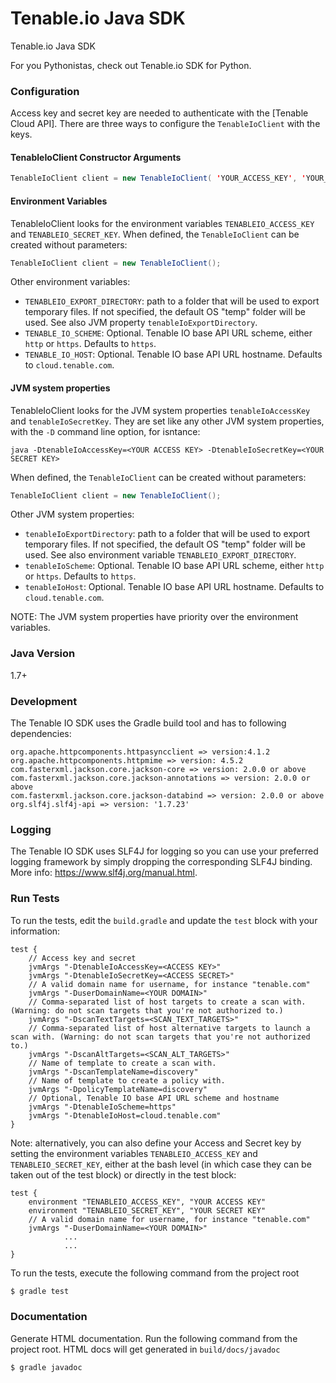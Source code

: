 # Tenable.io Java SDK
Tenable.io Java SDK

For you Pythonistas, check out Tenable.io SDK for Python.

### Configuration
Access key and secret key are needed to authenticate with the [Tenable Cloud API]. There are three ways to configure the `TenableIoClient` with the keys.

#### TenableIoClient Constructor Arguments
```java
TenableIoClient client = new TenableIoClient( 'YOUR_ACCESS_KEY', 'YOUR_SECRET_KEY' );
```

#### Environment Variables
TenableIoClient looks for the environment variables `TENABLEIO_ACCESS_KEY` and `TENABLEIO_SECRET_KEY`. When defined, the `TenableIoClient` can be created without parameters:
```java
TenableIoClient client = new TenableIoClient();
```
Other environment variables:
* `TENABLEIO_EXPORT_DIRECTORY`: path to a folder that will be used to export temporary files. If not specified, the default OS "temp" folder will be used. See also JVM property `tenableIoExportDirectory`.
* `TENABLE_IO_SCHEME`: Optional. Tenable IO base API URL scheme, either `http` or `https`. Defaults to `https`.
* `TENABLE_IO_HOST`: Optional. Tenable IO base API URL hostname. Defaults to `cloud.tenable.com`.

#### JVM system properties
TenableIoClient looks for the JVM system properties `tenableIoAccessKey` and `tenableIoSecretKey`. They are set like any other JVM system properties, with the `-D` command line option, for isntance:
```aidl
java -DtenableIoAccessKey=<YOUR ACCESS KEY> -DtenableIoSecretKey=<YOUR SECRET KEY>
```
When defined, the `TenableIoClient` can be created without parameters:
```java
TenableIoClient client = new TenableIoClient();
```

Other JVM system properties:
* `tenableIoExportDirectory`: path to a folder that will be used to export temporary files. If not specified, the default OS "temp" folder will be used. See also environment variable `TENABLEIO_EXPORT_DIRECTORY`.
* `tenableIoScheme`: Optional. Tenable IO base API URL scheme, either `http` or `https`. Defaults to `https`.
* `tenableIoHost`: Optional. Tenable IO base API URL hostname. Defaults to `cloud.tenable.com`.

NOTE: The JVM system properties have priority over the environment variables.

### Java Version
1.7+

### Development
The Tenable IO SDK uses the Gradle build tool and has to following dependencies:
```
org.apache.httpcomponents.httpasyncclient => version:4.1.2
org.apache.httpcomponents.httpmime => version: 4.5.2
com.fasterxml.jackson.core.jackson-core => version: 2.0.0 or above
com.fasterxml.jackson.core.jackson-annotations => version: 2.0.0 or above
com.fasterxml.jackson.core.jackson-databind => version: 2.0.0 or above
org.slf4j.slf4j-api => version: '1.7.23'
```

### Logging
The Tenable IO SDK uses SLF4J for logging so you can use your preferred logging framework by simply dropping the corresponding SLF4J binding. More info: https://www.slf4j.org/manual.html.

### Run Tests
To run the tests, edit the `build.gradle` and update the `test` block with your information:
```aidl
test {
    // Access key and secret
    jvmArgs "-DtenableIoAccessKey=<ACCESS KEY>"
    jvmArgs "-DtenableIoSecretKey=<ACCESS SECRET>"
    // A valid domain name for username, for instance "tenable.com"
    jvmArgs "-DuserDomainName=<YOUR DOMAIN>"
    // Comma-separated list of host targets to create a scan with. (Warning: do not scan targets that you're not authorized to.)
    jvmArgs "-DscanTextTargets=<SCAN_TEXT_TARGETS>"
    // Comma-separated list of host alternative targets to launch a scan with. (Warning: do not scan targets that you're not authorized to.)
    jvmArgs "-DscanAltTargets=<SCAN_ALT_TARGETS>"
    // Name of template to create a scan with.
    jvmArgs "-DscanTemplateName=discovery"
    // Name of template to create a policy with.
    jvmArgs "-DpolicyTemplateName=discovery"
    // Optional, Tenable IO base API URL scheme and hostname
    jvmArgs "-DtenableIoScheme=https"
    jvmArgs "-DtenableIoHost=cloud.tenable.com"
}
```

Note: alternatively, you can also define your Access and Secret key by setting the environment variables `TENABLEIO_ACCESS_KEY` and `TENABLEIO_SECRET_KEY`, either at the bash level (in which case they can be taken out of the test block) or directly in the test block:
```aidl
test {
    environment "TENABLEIO_ACCESS_KEY", "YOUR ACCESS KEY"
    environment "TENABLEIO_SECRET_KEY", "YOUR SECRET KEY"
    // A valid domain name for username, for instance "tenable.com"
    jvmArgs "-DuserDomainName=<YOUR DOMAIN>"
            ...
            ...
}
```

To run the tests, execute the following command from the project root
```sh
$ gradle test
```
### Documentation
Generate HTML documentation. Run the following command from the project root. HTML docs will get generated in `build/docs/javadoc`
```sh
$ gradle javadoc
```
